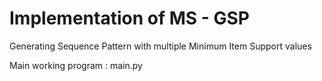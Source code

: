  Implementation of MS - GSP 
=============================

Generating Sequence Pattern with multiple Minimum Item Support values

Main working program : main.py

